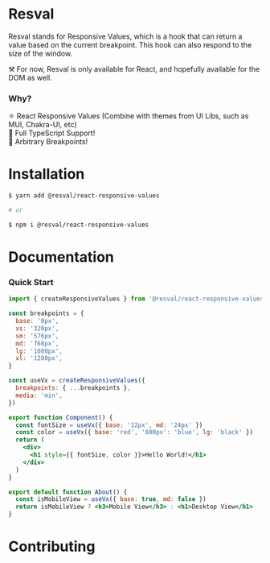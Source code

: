 # Resval

Resval stands for Responsive Values, which is a hook that can return a value based on the current breakpoint. This hook can also respond to the size of the window.

⚒️ For now, Resval is only available for React, and hopefully available for the DOM as well.

### Why?

⚛️ React Responsive Values (Combine with themes from UI Libs, such as MUI, Chakra-UI, etc)\
🐳 Full TypeScript Support!\
🤠 Arbitrary Breakpoints!

# Installation

```sh
$ yarn add @resval/react-responsive-values

# or

$ npm i @resval/react-responsive-values
```

# Documentation

### Quick Start

```jsx
import { createResponsiveValues } from '@resval/react-responsive-values'

const breakpoints = {
  base: '0px',
  xs: '320px',
  sm: '576px',
  md: '768px',
  lg: '1080px',
  xl: '1280px',
}

const useVx = createResponsiveValues({
  breakpoints: { ...breakpoints },
  media: 'min',
})

export function Component() {
  const fontSize = useVx({ base: '12px', md: '24px' })
  const color = useVx({ base: 'red', '600px': 'blue', lg: 'black' })
  return (
    <div>
      <h1 style={{ fontSize, color }}>Hello World!</h1>
    </div>
  )
}

export default function About() {
  const isMobileView = useVx({ base: true, md: false })
  return isMobileView ? <h3>Mobile View</h3> : <h1>Desktop View</h1>
}
```

# Contributing
